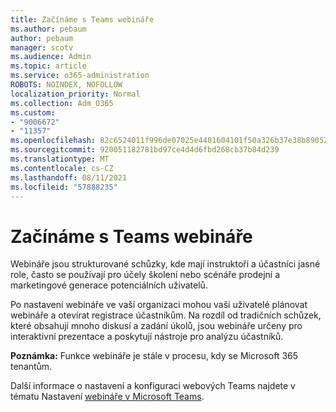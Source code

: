 ```yaml
---
title: Začínáme s Teams webináře
ms.author: pebaum
author: pebaum
manager: scotv
ms.audience: Admin
ms.topic: article
ms.service: o365-administration
ROBOTS: NOINDEX, NOFOLLOW
localization_priority: Normal
ms.collection: Adm_O365
ms.custom:
- "9006672"
- "11357"
ms.openlocfilehash: 82c6524011f996de07025e4401604101f50a326b37e38b890524626325a01aaf
ms.sourcegitcommit: 920051182781bd97ce4d4d6fbd268cb37b84d239
ms.translationtype: MT
ms.contentlocale: cs-CZ
ms.lasthandoff: 08/11/2021
ms.locfileid: "57888235"
---
```

# <a name="getting-started-with-teams-webinars"></a>Začínáme s Teams webináře

Webináře jsou strukturované schůzky, kde mají instruktoři a účastníci jasné role, často se používají pro účely školení nebo scénáře prodejní a marketingové generace potenciálních uživatelů.

Po nastavení webináře ve vaší organizaci mohou vaši uživatelé plánovat webináře a otevírat registrace účastníkům. Na rozdíl od tradičních schůzek, které obsahují mnoho diskusí a zadání úkolů, jsou webináře určeny pro interaktivní prezentace a poskytují nástroje pro analýzu účastníků.

**Poznámka:** Funkce webináře je stále v procesu, kdy se Microsoft 365 tenantům. 

Další informace o nastavení a konfiguraci webových Teams najdete v tématu Nastavení [webináře v Microsoft Teams](https://docs.microsoft.com/microsoftteams/set-up-webinars).